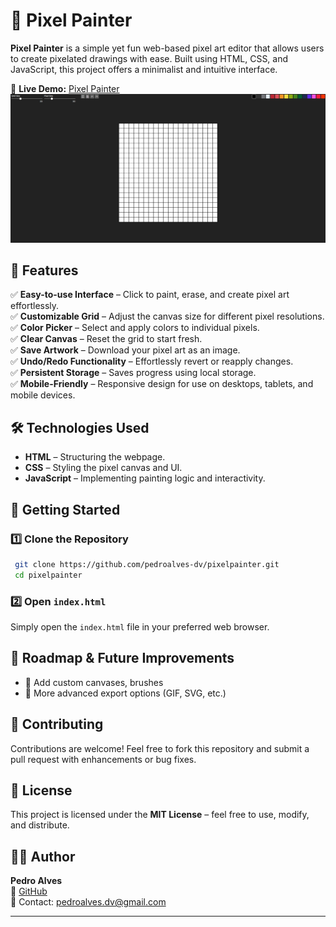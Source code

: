 # 🎨 Pixel Painter

**Pixel Painter** is a simple yet fun web-based pixel art editor that allows users to create pixelated drawings with ease. Built using HTML, CSS, and JavaScript, this project offers a minimalist and intuitive interface.

🔗 **Live Demo:** [Pixel Painter](https://pedroalves-dv.github.io/pixelpainter/)
![Pixel Painter Screenshot](./pixelpainter-screenshot.jpg)

## 📌 Features

✅ **Easy-to-use Interface** – Click to paint, erase, and create pixel art effortlessly.  
✅ **Customizable Grid** – Adjust the canvas size for different pixel resolutions.  
✅ **Color Picker** – Select and apply colors to individual pixels.  
✅ **Clear Canvas** – Reset the grid to start fresh.  
✅ **Save Artwork** – Download your pixel art as an image.  
✅ **Undo/Redo Functionality** – Effortlessly revert or reapply changes.  
✅ **Persistent Storage** – Saves progress using local storage.  
✅ **Mobile-Friendly** – Responsive design for use on desktops, tablets, and mobile devices.

## 🛠️ Technologies Used

- **HTML** – Structuring the webpage.
- **CSS** – Styling the pixel canvas and UI.
- **JavaScript** – Implementing painting logic and interactivity.

## 🚀 Getting Started

### 1️⃣ Clone the Repository
```sh
 git clone https://github.com/pedroalves-dv/pixelpainter.git
 cd pixelpainter
```

### 2️⃣ Open `index.html`
Simply open the `index.html` file in your preferred web browser.

## 📌 Roadmap & Future Improvements
- 🎨 Add custom canvases, brushes 
- 🌟 More advanced export options (GIF, SVG, etc.)

## 🤝 Contributing
Contributions are welcome! Feel free to fork this repository and submit a pull request with enhancements or bug fixes.

## 📜 License
This project is licensed under the **MIT License** – feel free to use, modify, and distribute.

## 👨‍💻 Author
**Pedro Alves**  
🔗 [GitHub](https://github.com/pedroalves-dv)  
📧 Contact: pedroalves.dv@gmail.com

---
